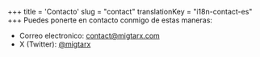 +++
title = 'Contacto'
slug = "contact"
translationKey = "i18n-contact-es"
+++
Puedes ponerte en contacto conmigo de estas maneras:
- Correo electronico: [contact@migtarx.com](mailto:contact@migtarx.com?body=Hey!%20Found%20your%20contact%20information%20in%20your%20blog!)
- X (Twitter): [@migtarx](https://twitter.com/migtarx)

